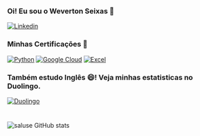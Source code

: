 ### Oi! Eu sou o Weverton Seixas 👋

[![Linkedin](https://img.shields.io/badge/LinkedIn-0077B5?style=for-the-badge&logo=linkedin&logoColor=white)](https://www.linkedin.com/in/wevertonseixas/)
### Minhas Certificações 📜
[![Python](https://img.shields.io/badge/Python-3776AB?style=for-the-badge&logo=python&logoColor=white)](https://drive.google.com/drive/u/0/folders/1W9_xGASPRqSvqeo31AyIy_9-CxbaviZh)
[![Google Cloud](https://img.shields.io/badge/Google_Cloud-4285F4?style=for-the-badge&logo=google-cloud&logoColor=white)](https://www.cloudskillsboost.google/public_profiles/b7978ca8-2915-4029-bbb2-6131648ac5d4/badges/2786901?utm_medium=social&utm_source=linkedin&utm_campaign=ql-social-share)
[![Excel](https://img.shields.io/badge/Microsoft_Excel-217346?style=for-the-badge&logo=microsoft-excel&logoColor=white)](https://cursos.alura.com.br/user/w-seixas/fullCertificate/f60abe83e86964c3e30ba20fa7dc2709)
### Também estudo Inglês 😄!  Veja minhas estatisticas no Duolingo.
[![Duolingo](https://img.shields.io/badge/Duolingo-58CC02?style=for-the-badge&logo=Duolingo&logoColor=white)](https://www.duolingo.com/profile/wevertonsa4)
#
![saluse GitHub stats](https://github-readme-stats.vercel.app/api?username=saluse&show_icons=true&theme=dark&count_private=true&hide=prs,issues)

